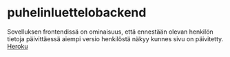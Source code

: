 # puhelinluettelobackend

Sovelluksen frontendissä on ominaisuus, että ennestään olevan henkilön tietoja päivittäessä aiempi versio henkilöstä näkyy kunnes sivu on päivitetty.
[Heroku](https://agile-eyrie-99032.herokuapp.com/)
